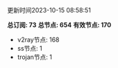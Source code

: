 更新时间2023-10-15 08:58:51

**总订阅: 73**
**总节点: 654**
**有效节点: 170**
- v2ray节点: 168
- ss节点: 1
- trojan节点: 1
